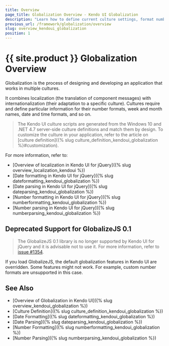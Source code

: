 ```yaml
---
title: Overview
page_title: Globalization Overview - Kendo UI Globalization
description: "Learn how to define current culture settings, format number or date objects in the process of globalization when working with Kendo UI."
previous_url: /framework/globalization/overview
slug: overview_kendoui_globalization
position: 1
---
```


# {{ site.product }} Globalization Overview

Globalization is the process of designing and developing an application that works in multiple cultures.

It combines localization (the translation of component messages) with internationalization (their adaptation to a specific culture). Cultures require and define particular information for their number formats, week and month names, date and time formats, and so on.

> The Kendo UI culture scripts are generated from the Windows 10 and .NET 4.7 server-side culture definitions and match them by design. To customize the culture in your application, refer to the article on [culture definition]({% slug culture_definition_kendoui_globalization %}#customization).

For more information, refer to:

* [Overview of localization in Kendo UI for jQuery]({% slug overview_localization_kendoui %})
* [Date formatting in Kendo UI for jQuery]({% slug dateformatting_kendoui_globalization %})
* [Date parsing in Kendo UI for jQuery]({% slug dateparsing_kendoui_globalization %})
* [Number formatting in Kendo UI for jQuery]({% slug numberformatting_kendoui_globalization %})
* [Number parsing in Kendo UI for jQuery]({% slug numberparsing_kendoui_globalization %})

## Deprecated Support for GlobalizeJS 0.1

> The GlobalizeJS 0.1 library is no longer supported by Kendo UI for jQuery and it is advisable not to use it. For more information, refer to [issue #1354](https://github.com/telerik/kendo-ui-core/issues/1354).

If you load GlobalizeJS, the default globalization features in Kendo UI are overridden. Some features might not work. For example, custom number formats are unsupported in this case.

## See Also

* [Overview of Globalization in Kendo UI]({% slug overview_kendoui_globalization %})
* [Culture Definition]({% slug culture_definition_kendoui_globalization %})
* [Date Formatting]({% slug dateformatting_kendoui_globalization %})
* [Date Parsing]({% slug dateparsing_kendoui_globalization %})
* [Number Formatting]({% slug numberformatting_kendoui_globalization %})
* [Number Parsing]({% slug numberparsing_kendoui_globalization %})
